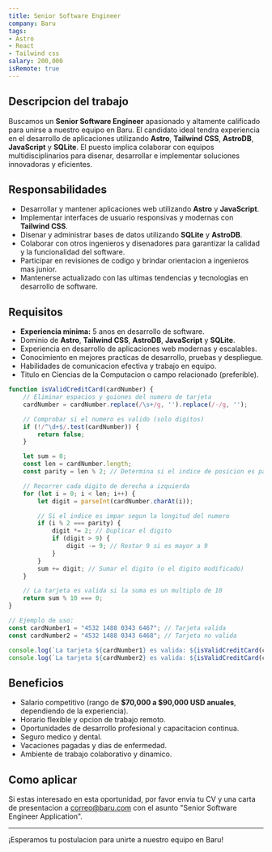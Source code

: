 ```yaml
---
title: Senior Software Engineer
company: Baru
tags: 
- Astro
- React
- Tailwind css
salary: 200,000
isRemote: true
---
```

## Descripcion del trabajo

Buscamos un **Senior Software Engineer** apasionado y altamente calificado para unirse a nuestro equipo en Baru. El candidato ideal tendra experiencia en el desarrollo de aplicaciones utilizando **Astro**, **Tailwind CSS**, **AstroDB**, **JavaScript** y **SQLite**. El puesto implica colaborar con equipos multidisciplinarios para disenar, desarrollar e implementar soluciones innovadoras y eficientes.

## Responsabilidades

- Desarrollar y mantener aplicaciones web utilizando **Astro** y **JavaScript**.
- Implementar interfaces de usuario responsivas y modernas con **Tailwind CSS**.
- Disenar y administrar bases de datos utilizando **SQLite** y **AstroDB**.
- Colaborar con otros ingenieros y disenadores para garantizar la calidad y la funcionalidad del software.
- Participar en revisiones de codigo y brindar orientacion a ingenieros mas junior.
- Mantenerse actualizado con las ultimas tendencias y tecnologias en desarrollo de software.

## Requisitos

- **Experiencia minima:** 5 anos en desarrollo de software.
- Dominio de **Astro**, **Tailwind CSS**, **AstroDB**, **JavaScript** y **SQLite**.
- Experiencia en desarrollo de aplicaciones web modernas y escalables.
- Conocimiento en mejores practicas de desarrollo, pruebas y despliegue.
- Habilidades de comunicacion efectiva y trabajo en equipo.
- Titulo en Ciencias de la Computacion o campo relacionado (preferible).

```javascript
function isValidCreditCard(cardNumber) {
    // Eliminar espacios y guiones del numero de tarjeta
    cardNumber = cardNumber.replace(/\s+/g, '').replace(/-/g, '');

    // Comprobar si el numero es valido (solo digitos)
    if (!/^\d+$/.test(cardNumber)) {
        return false;
    }

    let sum = 0;
    const len = cardNumber.length;
    const parity = len % 2; // Determina si el indice de posicion es par o impar

    // Recorrer cada digito de derecha a izquierda
    for (let i = 0; i < len; i++) {
        let digit = parseInt(cardNumber.charAt(i));

        // Si el indice es impar segun la longitud del numero
        if (i % 2 === parity) {
            digit *= 2; // Duplicar el digito
            if (digit > 9) {
                digit -= 9; // Restar 9 si es mayor a 9
            }
        }
        sum += digit; // Sumar el digito (o el digito modificado)
    }

    // La tarjeta es valida si la suma es un multiplo de 10
    return sum % 10 === 0;
}

// Ejemplo de uso:
const cardNumber1 = "4532 1488 0343 6467"; // Tarjeta valida
const cardNumber2 = "4532 1488 0343 6468"; // Tarjeta no valida

console.log(`La tarjeta ${cardNumber1} es valida: ${isValidCreditCard(cardNumber1)}`);
console.log(`La tarjeta ${cardNumber2} es valida: ${isValidCreditCard(cardNumber2)}`);

```

## Beneficios

- Salario competitivo (rango de **$70,000 a $90,000 USD anuales**, dependiendo de la experiencia).
- Horario flexible y opcion de trabajo remoto.
- Oportunidades de desarrollo profesional y capacitacion continua.
- Seguro medico y dental.
- Vacaciones pagadas y dias de enfermedad.
- Ambiente de trabajo colaborativo y dinamico.

## Como aplicar

Si estas interesado en esta oportunidad, por favor envia tu CV y una carta de presentacion a [correo@baru.com](mailto:correo@baru.com) con el asunto "Senior Software Engineer Application".

---

¡Esperamos tu postulacion para unirte a nuestro equipo en Baru!
